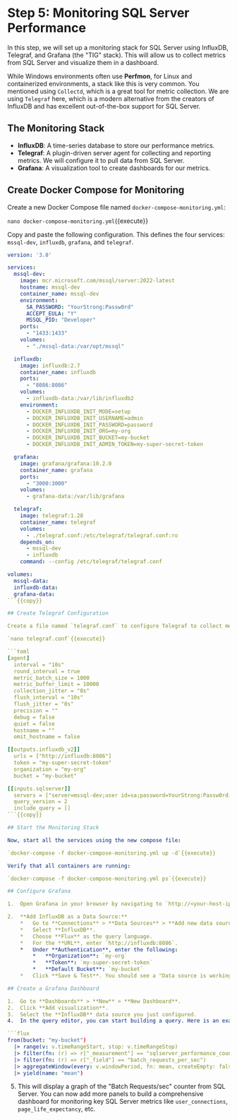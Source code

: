 # Step 5: Monitoring SQL Server Performance

In this step, we will set up a monitoring stack for SQL Server using InfluxDB, Telegraf, and Grafana (the "TIG" stack). This will allow us to collect metrics from SQL Server and visualize them in a dashboard.

While Windows environments often use **Perfmon**, for Linux and containerized environments, a stack like this is very common. You mentioned using `Collectd`, which is a great tool for metric collection. We are using `Telegraf` here, which is a modern alternative from the creators of InfluxDB and has excellent out-of-the-box support for SQL Server.

## The Monitoring Stack

*   **InfluxDB**: A time-series database to store our performance metrics.
*   **Telegraf**: A plugin-driven server agent for collecting and reporting metrics. We will configure it to pull data from SQL Server.
*   **Grafana**: A visualization tool to create dashboards for our metrics.

## Create Docker Compose for Monitoring

Create a new Docker Compose file named `docker-compose-monitoring.yml`:

`nano docker-compose-monitoring.yml`{{execute}}

Copy and paste the following configuration. This defines the four services: `mssql-dev`, `influxdb`, `grafana`, and `telegraf`.

```yaml
version: '3.8'

services:
  mssql-dev:
    image: mcr.microsoft.com/mssql/server:2022-latest
    hostname: mssql-dev
    container_name: mssql-dev
    environment:
      SA_PASSWORD: "YourStrong:Passw0rd"
      ACCEPT_EULA: "Y"
      MSSQL_PID: "Developer"
    ports:
      - "1433:1433"
    volumes:
      - "./mssql-data:/var/opt/mssql"

  influxdb:
    image: influxdb:2.7
    container_name: influxdb
    ports:
      - "8086:8086"
    volumes:
      - influxdb-data:/var/lib/influxdb2
    environment:
      - DOCKER_INFLUXDB_INIT_MODE=setup
      - DOCKER_INFLUXDB_INIT_USERNAME=admin
      - DOCKER_INFLUXDB_INIT_PASSWORD=password
      - DOCKER_INFLUXDB_INIT_ORG=my-org
      - DOCKER_INFLUXDB_INIT_BUCKET=my-bucket
      - DOCKER_INFLUXDB_INIT_ADMIN_TOKEN=my-super-secret-token

  grafana:
    image: grafana/grafana:10.2.0
    container_name: grafana
    ports:
      - "3000:3000"
    volumes:
      - grafana-data:/var/lib/grafana

  telegraf:
    image: telegraf:1.28
    container_name: telegraf
    volumes:
      - ./telegraf.conf:/etc/telegraf/telegraf.conf:ro
    depends_on:
      - mssql-dev
      - influxdb
    command: --config /etc/telegraf/telegraf.conf

volumes:
  mssql-data:
  influxdb-data:
  grafana-data:
```{{copy}}

## Create Telegraf Configuration

Create a file named `telegraf.conf` to configure Telegraf to collect metrics from SQL Server and send them to InfluxDB.

`nano telegraf.conf`{{execute}}

```toml
[agent]
  interval = "10s"
  round_interval = true
  metric_batch_size = 1000
  metric_buffer_limit = 10000
  collection_jitter = "0s"
  flush_interval = "10s"
  flush_jitter = "0s"
  precision = ""
  debug = false
  quiet = false
  hostname = ""
  omit_hostname = false

[[outputs.influxdb_v2]]
  urls = ["http://influxdb:8086"]
  token = "my-super-secret-token"
  organization = "my-org"
  bucket = "my-bucket"

[[inputs.sqlserver]]
  servers = ["server=mssql-dev;user id=sa;password=YourStrong:Passw0rd;app name=telegraf;log=1;"]
  query_version = 2
  include_query = []
```{{copy}}

## Start the Monitoring Stack

Now, start all the services using the new compose file:

`docker-compose -f docker-compose-monitoring.yml up -d`{{execute}}

Verify that all containers are running:

`docker-compose -f docker-compose-monitoring.yml ps`{{execute}}

## Configure Grafana

1.  Open Grafana in your browser by navigating to `http://<your-host-ip>:3000`. The default login is `admin` / `admin`. You will be prompted to change the password.

2.  **Add InfluxDB as a Data Source:**
    *   Go to **Connections** > **Data Sources** > **Add new data source**.
    *   Select **InfluxDB**.
    *   Choose **Flux** as the query language.
    *   For the **URL**, enter `http://influxdb:8086`.
    *   Under **Authentication**, enter the following:
        *   **Organization**: `my-org`
        *   **Token**: `my-super-secret-token`
        *   **Default Bucket**: `my-bucket`
    *   Click **Save & Test**. You should see a "Data source is working" message.

## Create a Grafana Dashboard

1.  Go to **Dashboards** > **New** > **New Dashboard**.
2.  Click **Add visualization**.
3.  Select the **InfluxDB** data source you just configured.
4.  In the query editor, you can start building a query. Here is an example to show the number of batch requests per second:

```flux
from(bucket: "my-bucket")
  |> range(v: v.timeRangeStart, stop: v.timeRangeStop)
  |> filter(fn: (r) => r["_measurement"] == "sqlserver_performance_counters")
  |> filter(fn: (r) => r["_field"] == "batch_requests_per_sec")
  |> aggregateWindow(every: v.windowPeriod, fn: mean, createEmpty: false)
  |> yield(name: "mean")
```

5.  This will display a graph of the "Batch Requests/sec" counter from SQL Server. You can now add more panels to build a comprehensive dashboard for monitoring key SQL Server metrics like `user_connections`, `page_life_expectancy`, etc.